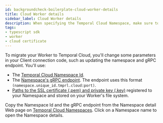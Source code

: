 ```yaml
---
id: backgroundcheck-boilerplate-cloud-worker-details
title: Cloud Worker details
sidebar_label: Cloud Worker details
description: When specifying the Temporal Cloud Namespace, make sure to append the Account Id as it appears in the url of the Cloud UI.
tags:
- typescript sdk
- worker
- cloud certificate
---
```


<!-- DO NOT EDIT THIS FILE DIRECTLY.
THIS FILE IS GENERATED from https://github.com/temporalio/documentation/blob/main/sample-apps/typescript/chapter_project_setup/backgroundcheck/src/worker-cloud.ts. -->

To migrate your Worker to Temporal Cloud, you'll change some parameters in your Client connection code, such as updating the namespace and gRPC endpoint.
You'll use:

- The [Temporal Cloud Namespace Id](https://docs.temporal.io/cloud/namespaces#temporal-cloud-namespace-id).
- The [Namespace's gRPC endpoint](https://docs.temporal.io/cloud/namespaces#temporal-cloud-grpc-endpoint).
  The endpoint uses this format `(namespace.unique_id.tmprl.cloud:port)`.
- [Paths to the SSL certificate (.pem) and private key (.key)](https://docs.temporal.io/cloud/saml#integrate-saml-with-your-temporal-cloud-account) registered to your Namespace and stored on your Worker's file system.

Copy the Namespace Id and the gRPC endpoint from the Namespace detail Web page on [Temporal Cloud Namespaces](https://cloud.temporal.io/namespaces). Click on a Namespace name to open the Namespace details.
